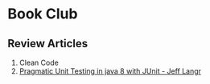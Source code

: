 # Book Club



## Review Articles

1. Clean Code
2. [Pragmatic Unit Testing in java 8 with JUnit - Jeff Langr](https://github.com/mdoklea/books/wiki/Pragmatic-Unit-Testing)

